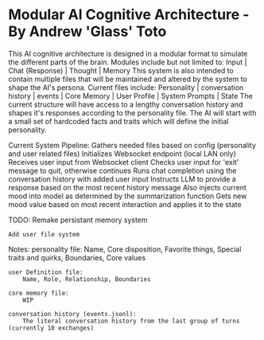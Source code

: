 # Modular AI Cognitive Architecture - By Andrew 'Glass' Toto

This AI cognitive architecture is designed in a modular format to simulate the different parts of the brain.
Modules include but not limited to:
    Input | Chat (Response) | Thought | Memory
This system is also intended to contain multiple files that will be maintained and altered by the system to shape the AI's persona.
Current files include:
    Personality | conversation history | events | Core Memory | User Profile | System Prompts | State
The current structure will have access to a lengthy conversation history and shapes it's responses according to the personality file.
The AI will start with a small set of hardcoded facts and traits which will define the initial personality.

Current System Pipeline:
    Gathers needed files based on config (personality and user related files)
    Initializes Websocket endpoint (local LAN only)
    Receives user input from Websocket client
        Checks user input for 'exit' message to quit, otherwise continues
    Runs chat completion using the conversation history with added user input
        Instructs LLM to provide a response based on the most recent history message
        Also injects current mood into model as determined by the summarization function
    Gets new mood value based on most recent interaction and applies it to the state

TODO:
    Remake persistant memory system

    Add user file system
    
Notes:
    personality file:
        Name, Core disposition, Favorite things, Special traits and quirks, Boundaries, Core values

    user Definition file:
        Name, Role, Relationship, Boundaries

    core memory file:
        WIP

    conversation history (events.jsonl):
        The literal conversation history from the last group of turns (currently 10 exchanges)

    
